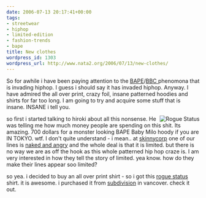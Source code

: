 ```yaml
---
date: 2006-07-13 20:17:41+00:00
tags:
- streetwear
- hiphop
- limited-edition
- fashion-trends
- bape
title: New clothes
wordpress_id: 1303
wordpress_url: http://www.nata2.org/2006/07/13/new-clothes/
---
```


So for awhile i have been paying attention to the <a href="http://www.bape.com/">BAPE</a>/<a href="http://www.zugara.com/bbc/">BBC </a>phenomona that is invading hiphop. I guess i should say it has invaded hiphop. Anyway. I have admired the all over print, crazy foil, insane patterned hoodies and shirts for far too long. I am going to try and acquire some stuff that is insane. INSANE i tell you.

<img align="right" title="Rogue Status" alt="Rogue Status" src="http://static.flickr.com/65/187996848_c09499c0d9_m.jpg" />so first i started talking to hiroki about all this nonsense. He was telling me how much money people are spending on this shit. Its amazing. 700 dollars for a monster looking BAPE Baby Milo hoody if you are IN TOKYO. wtf. I don't quite understand - i mean.. at <a href="http://www.skinnycorp.com">skinnycorp</a> one of our lines is <a href="http://www.nakedandangry.com">naked and angry</a> and the whole deal is that it is limited. but there is no way we are as off the hook as this whole patterned hip hop craze is. I am very interested in how they tell the story of limited. yea know. how do they make their lines appear soo limited?

so yea. i decided to buy an all over print shirt - so i got this <a href="http://roguestatus.com">rogue status</a> shirt. it is awesome. i purchased it from <a href="http://subdivisioninc.com/">subdivision</a> in vancover. check it out.